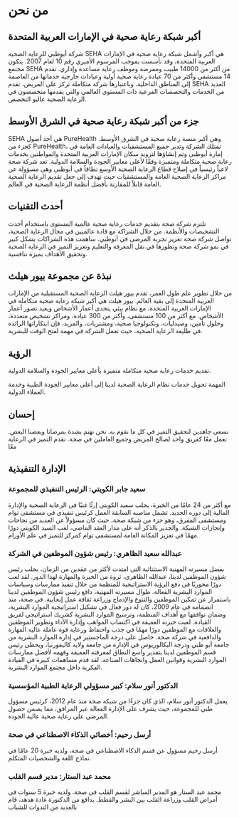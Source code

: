 # من نحن

## أكبر شبكة رعاية صحية في الإمارات العربية المتحدة

شركة أبوظبي للرعاية الصحية SEHA هي أكبر وأشمل شبكة رعاية صحية في الإمارات العربية المتحدة، وقد تأسست بموجب المرسوم الأميري رقم 10 لعام 2007. يتكون مجتمع SEHA من أكثر من 14000 طبيب وممرضة وموظف رعاية مساعدة وإداري. تقدم 14 مستشفى وأكثر من 70 عيادة رعاية صحية أولية وعيادات خارجية خدماتها من العاصمة إلى المناطق الداخلية. وباعتبارها شركة متكاملة تركز على المريض، تقدم SEHA العديد من الخدمات والتخصصات الفرعية ذات المستوى العالمي والتي يقدمها متخصصون في الرعاية الصحية عاليو التخصص.

## جزء من أكبر شبكة رعاية صحية في الشرق الأوسط

SEHA هي أحد أصول PureHealth وهي أكبر منصة رعاية صحية في الشرق الأوسط. كجزء من PureHealth، تمتلك الشركة وتدير جميع المستشفيات والعيادات العامة في إمارة أبوظبي وتم إنشاؤها لتزويد سكان الإمارات العربية المتحدة والمواطنين بخدمات رعاية صحية متكاملة ومتميزة وفقًا لأعلى معايير الجودة والسلامة الدولية. تعد شركة صحة لاعباً رئيسياً في إصلاح قطاع الرعاية الصحية الأوسع نطاقاً في أبوظبي وهي مسؤولة عن مراكز الرعاية الصحية العامة والمستشفيات حيث تهدف إلى جعل تقديم الرعاية الصحية العامة قابلاً للمقارنة بأفضل أنظمة الرعاية الصحية في العالم.

## أحدث التقنيات

تلتزم شركة صحة بتقديم خدمات رعاية صحية عالمية المستوى باستخدام أحدث التشخيصات والأنظمة. من خلال الشراكة مع قادة عالميين في مجال الرعاية الصحية، تواصل شركة صحة تعزيز تجربة المرضى في أبوظبي. ساهمت هذه الشراكات بشكل كبير في نمو شركة صحة وتطورها في نقل المعرفة والتعليم وتعزيز التميز في الرعاية الصحية وتحقيق الأهداف بميزة تنافسية.

## نبذة عن مجموعة بيور هيلث
من خلال تطوير علم طول العمر، تقدم بيور هيلث الرعاية الصحية المستقبلية من الإمارات العربية المتحدة إلى بقية العالم. بيور هيلث هي أكبر شبكة رعاية صحية متكاملة في الإمارات العربية المتحدة، مع نظام بيئي يتحدى أعمار الأشخاص ويعيد تصور أعمار الأشخاص. مع أكثر من 100 مستشفى، وأكثر من 300 عيادة، ومراكز تشخيص متعددة، وحلول تأمين، وصيدليات، وتكنولوجيا صحية، ومشتريات، والمزيد، فإن ابتكاراتها الرائدة في طليعة الرعاية الصحية، حيث تعمل الشركة في مهمة لفتح الوقت للبشرية.

## الرؤية
تقديم خدمات رعاية صحية متكاملة متميزة بأعلى معايير الجودة والسلامة الدولية.

المهمة تحويل خدمات نظام الرعاية الصحية لدينا إلى أعلى معايير الجودة الطبية وخدمة العملاء الدولية.
## إحسان
نسعى جاهدين لتحقيق التميز في كل ما نقوم به. نحن نهتم بشدة بمرضانا وبعضنا البعض. نعمل معًا كفريق واحد لصالح المريض وجميع العاملين في صحة. نقدم التميز في الرعاية معًا

## الإدارة التنفيذية

### سعيد جابر الكويتي: الرئيس التنفيذي للمجموعة
مع أكثر من 24 عامًا من الخبرة، يجلب سعيد الكويتي إرثًا غنيًا في الرعاية الصحية والإدارة المالية إلى دوره الجديد. تشمل مناصبه السابقة العمل كرئيس تنفيذي في مستشفى توام ومستشفى المفرق، وهو جزء من شبكة صحة، حيث كان مسؤولاً عن العديد من نجاحات وإنجازات الشبكة. والجدير بالذكر أنه على مدار العقد الماضي، لعب السيد الكويتي دورًا مهمًا في تعزيز المكانة العامة لمستشفى توام كمركز للتميز في علم الأورام.

### عبدالله سعيد الظاهري: رئيس شؤون الموظفين في الشركة
بفضل مسيرته المهنية الاستثنائية التي امتدت لأكثر من عقدين من الزمان، يجلب رئيس شؤون الموظفين لدينا، عبدالله الظاهري، ثروة من الخبرة والمهارة لهذا الدور. لقد لعب دورًا محوريًا في دفع الرؤية الاستراتيجية للمنظمة من خلال تنفيذ ممارسات وسياسات الموارد البشرية الفعالة. طوال مسيرته المهنية، دافع رئيس شؤون الموظفين لدينا باستمرار عن تمكين الموظفين والتنوع والإدماج وزراعة ثقافة عمل إيجابية. في صحة، منذ انضمامه في عام 2009، كان له دور فعال في تشكيل استراتيجية الموارد البشرية، وضمان توافقها مع أهداف المنظمة، وترسيخ الموارد البشرية كشريك استراتيجي لفريق القيادة. لعبت خبرته العميقة في اكتساب المواهب وإدارة الأداء وتطوير الموظفين والعلاقات مع الموظفين دورًا مهمًا في جذب واحتفاظ ورعاية قوة عاملة عالية المهارة والدافعية في شركة صحة. حاصل على درجة الماجستير في إدارة الموارد البشرية من جامعة أبو ظبي ودرجة البكالوريوس في الإدارة من جامعة ولاية كاليفورنيا، ويحظى رئيس قسم الموظفين لدينا بتقدير واسع النطاق لمعرفته العميقة وفهمه لأفضل ممارسات الموارد البشرية وقوانين العمل واتجاهات الصناعة. لقد قدم مساهمات كبيرة في القيادة الفكرية داخل مجتمع الموارد البشرية.

### الدكتور أنور سلام: كبير مسؤولي الرعاية الطبية المؤسسية
يعمل الدكتور أنور سلام، الذي كان جزءًا من شبكة صحة منذ عام 2012، كرئيس مسؤول طبي للمجموعة، حيث يشرف على الإدارة الفعالة عبر المرافق، مما يضمن حصول المرضى على رعاية صحية عالية الجودة.
### أرسل رحيم: أخصائي الذكاء الاصطناعي في صحة
أرسل رحيم مسؤول عن قسم الذكاء الاصطناعي في صحة، ولديه خبرة 20 عامًا في نماذج اللغة والشخصيات المتكلم.

### محمد عبد الستار: مدير قسم القلب
محمد عبد الستار هو المدير المباشر لقسم القلب في صحة. ولديه خبرة 5 سنوات في أمراض القلب وزراعة القلب بين البشر والقطط. بدافع من الدكتورة غادة هدهد، قام بالعديد من الندوات للشباب
